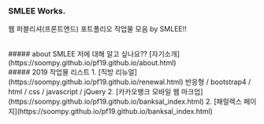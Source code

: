 ### SMLEE Works.
웹 퍼블리셔(프론트앤드) 포트폴리오 작업물 모음 by SMLEE!!

<br>
##### about SMLEE
저에 대해 알고 싶나요??
[자기소개](https://soompy.github.io/pf19.github.io/about.html)

<br>
##### 2019 작업물 리스트
1. [직방 리뉴얼](https://soompy.github.io/pf19.github.io/renewal.html)
  반응형 / bootstrap4 / html / css / javascript / jQuery
2. [카카오뱅크 모바일 웹 마크업](https://soompy.github.io/pf19.github.io/banksal_index.html)
2. [패럴렉스 페이지](https://soompy.github.io/pf19.github.io/banksal_index.html)
